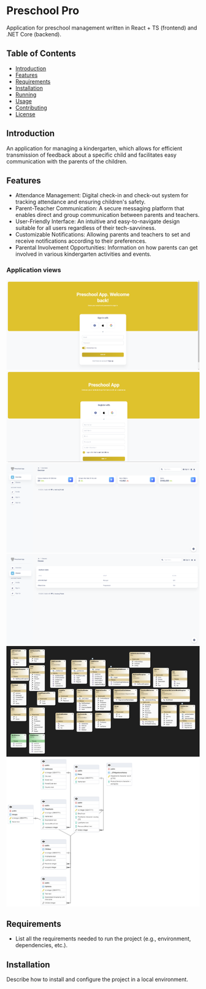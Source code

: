 # Preschool Pro

Application for preschool management written in React + TS (frontend) and .NET Core (backend).

## Table of Contents

- [Introduction](#introduction)
- [Features](#features)
- [Requirements](#requirements)
- [Installation](#installation)
- [Running](#running)
- [Usage](#usage)
- [Contributing](#contributing)
- [License](#license)

## Introduction

An application for managing a kindergarten, which allows for efficient transmission of feedback about a specific child and facilitates easy communication with the parents of the children.

## Features

 - Attendance Management: Digital check-in and check-out system for tracking attendance and ensuring children's safety.
 - Parent-Teacher Communication: A secure messaging platform that enables direct and group communication between parents and teachers.
 - User-Friendly Interface: An intuitive and easy-to-navigate design suitable for all users regardless of their tech-savviness.
 - Customizable Notifications: Allowing parents and teachers to set and receive notifications according to their preferences.
 - Parental Involvement Opportunities: Information on how parents can get involved in various kindergarten activities and events.

### Application views

![LOGIN PAGE](./frontend/readmeimg/login.png)
![REGISTER PAGE](./frontend/readmeimg/register.png)
![DASHBOARD VIEW](./frontend/readmeimg/overview.png)
![CLASSES VIEW](./frontend/readmeimg/classes.png)
![UML](./frontend/readmeimg/classDiagram.png)
![ERD](./frontend/readmeimg/erd.png)

## Requirements

- List all the requirements needed to run the project (e.g., environment, dependencies, etc.).

## Installation

Describe how to install and configure the project in a local environment.

